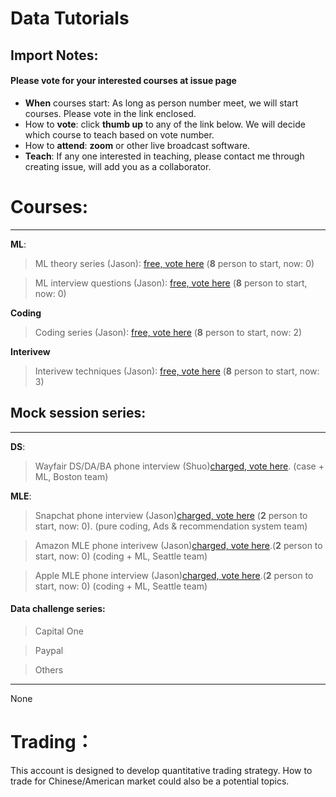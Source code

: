 # Data Tutorials

## Import Notes:
#### Please **vote** for your interested courses at issue page

* **When** courses start: As long as person number meet, we will start courses. Please vote in the link enclosed.
* How to **vote**: click **thumb up** to any of the link below. We will decide which course to teach based on vote number.
* How to **attend**: **zoom** or other live broadcast software.
* **Teach**: If any one interested in teaching, please contact me through creating issue, will add you as a collaborator.

# Courses: 
--------
**ML**:

>  ML theory series (Jason): [free, vote here](https://github.com/Hexgram/tutorials/issues/1) (**8** person to start, now: 0)

>  ML interview questions (Jason): [free, vote here](https://github.com/Hexgram/tutorials/issues/4) (**8** person to start, now: 0)

**Coding**

>  Coding series (Jason): [free, vote here](https://github.com/Hexgram/tutorials/issues/2) (**8** person to start, now: 2)

**Interivew**

>  Interivew techniques (Jason): [free, vote here](https://github.com/Hexgram/tutorials/issues/3) (**8** person to start, now: 3)


## Mock session series:
-----
**DS**:

>  Wayfair DS/DA/BA phone interview (Shuo)[charged, vote here](). (case + ML, Boston team) 

**MLE**: 

> Snapchat phone interview (Jason)[charged, vote here]() (**2** person to start, now: 0). (pure coding, Ads & recommendation system team)

>  Amazon MLE phone interivew (Jason)[charged, vote here]().(**2** person to start, now: 0) (coding + ML, Seattle team)

>  Apple MLE phone interview (Jason)[charged, vote here]().(**2** person to start, now: 0) (coding + ML, Seattle team)



#### Data challenge series:
> Capital One

> Paypal

> Others

-----

None


# Trading：

This account is designed to develop quantitative trading strategy. How to trade for Chinese/American market could also be a potential topics.

